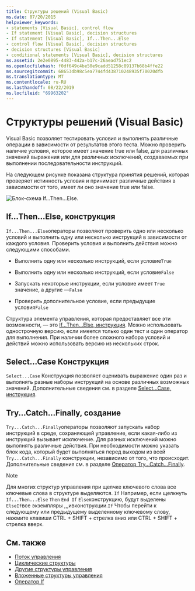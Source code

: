 ```yaml
---
title: Структуры решений (Visual Basic)
ms.date: 07/20/2015
helpviewer_keywords:
- statements [Visual Basic], control flow
- If statement [Visual Basic], decision structures
- If statement [Visual Basic], If...Then...Else
- control flow [Visual Basic], decision structures
- decision structures [Visual Basic]
- conditional statements [Visual Basic], decision structures
ms.assetid: 2e2e0895-4483-442a-b17c-26aead751ec2
ms.openlocfilehash: f0df649c4be50e9cadd51258c89137b68b4ffe22
ms.sourcegitcommit: 68653db98c5ea7744fd438710248935f70020dfb
ms.translationtype: MT
ms.contentlocale: ru-RU
ms.lasthandoff: 08/22/2019
ms.locfileid: "69963202"
---
```

# <a name="decision-structures-visual-basic"></a>Структуры решений (Visual Basic)
Visual Basic позволяет тестировать условия и выполнять различные операции в зависимости от результатов этого теста. Можно проверить наличие условия, которое имеет значение true или false, для различных значений выражения или для различных исключений, создаваемых при выполнении последовательности инструкций.  
  
 На следующем рисунке показана структура принятия решений, которая проверяет истинность условия и принимает различные действия в зависимости от того, имеет ли оно значение true или false.  
  
 ![Блок-схема If...Then...Else.](./media/decision-structures/if-then-else-construction.gif)  
  
## <a name="ifthenelse-construction"></a>If...Then...Else, конструкция  
 `If...Then...Else`операторы позволяют проверить одно или несколько условий и выполнить одну или несколько инструкций в зависимости от каждого условия. Проверить условия и выполнить действия можно следующими способами.  
  
- Выполнить одну или несколько инструкций, если условие`True`  
  
- Выполнить одну или несколько инструкций, если условие`False`  
  
- Запускать некоторые инструкции, если условие имеет `True` значение, а другие —`False`  
  
- Проверить дополнительное условие, если предыдущие условия`False`  
  
 Структура элемента управления, которая предоставляет все эти возможности, — это [If...Then...Else, инструкция](../../../../visual-basic/language-reference/statements/if-then-else-statement.md). Можно использовать однострочную версию, если имеется только один тест и один оператор для выполнения. При наличии более сложного набора условий и действий можно использовать версию из нескольких строк.  
  
## <a name="selectcase-construction"></a>Select...Case Конструкция  
 `Select...Case` Конструкция позволяет оценивать выражение один раз и выполнять разные наборы инструкций на основе различных возможных значений. Дополнительные сведения см. в разделе [Select...Case, инструкция](../../../../visual-basic/language-reference/statements/select-case-statement.md).  
  
## <a name="trycatchfinally-construction"></a>Try...Catch...Finally, создание  
 `Try...Catch...Finally`операторы позволяют запускать набор инструкций в среде, сохраняющей управление, если какая-либо из инструкций вызывает исключение. Для разных исключений можно выполнять различные действия. При необходимости можно указать блок кода, который будет выполняться перед выходом из всей `Try...Catch...Finally` конструкции, независимо от того, что происходит. Дополнительные сведения см. в разделе [Оператор Try...Catch...Finally](../../../../visual-basic/language-reference/statements/try-catch-finally-statement.md).  
  
> [!NOTE]
> Для многих структур управления при щелчке ключевого слова все ключевые слова в структуре выделяются. `If` Например, если щелкнуть `If...Then...Else` `Then` `End If` `Else`конструкцию, будут выделены `ElseIf`все экземпляры ,,,ивконструкции.`If` Чтобы перейти к следующему или предыдущему выделенному ключевому слову, нажмите клавиши CTRL + SHIFT + стрелка вниз или CTRL + SHIFT + стрелка вверх.  
  
## <a name="see-also"></a>См. также

- [Поток управления](../../../../visual-basic/programming-guide/language-features/control-flow/index.md)
- [Циклические структуры](../../../../visual-basic/programming-guide/language-features/control-flow/loop-structures.md)
- [Другие структуры управления](../../../../visual-basic/programming-guide/language-features/control-flow/other-control-structures.md)
- [Вложенные структуры управления](../../../../visual-basic/programming-guide/language-features/control-flow/nested-control-structures.md)
- [Оператор If](../../../../visual-basic/language-reference/operators/if-operator.md)
